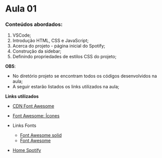 # Aula 01

### Conteúdos abordados:
1. VSCode;
2. Introdução HTML, CSS e JavaScript;
3. Acerca do projeto - página inicial do Spotify;
4. Construção da sidebar;
5. Definindo propriedades de estilos CSS do projeto;

 **OBS**:
 - No diretório projeto se encontram todos os códigos desenvolvidos na aula;
 - A seguir estarão listados os links utilizados na aula;

**Links utilizados**
- [CDN Font Awesome](https://cdnjs.com/libraries/font-awesome)
- [Font Awesome: Ícones](https://fontawesome.com/icons)
- Links Fonts
    - [Font Awesome solid](https://use.fontawesome.com/releases/v5.15.4/css/solid.css) 
    - [Font Awesome](https://use.fontawesome.com/releases/v5.15.4/css/fontawesome.css)
  
- [Home Spotify](https://open.spotify.com/intl-pt)
